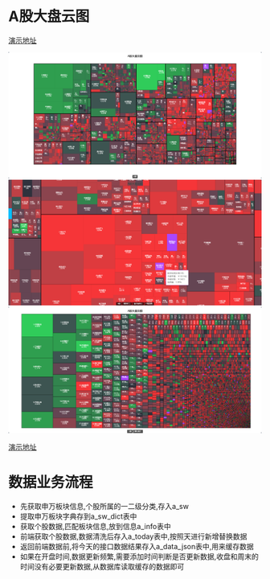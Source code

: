 # A股大盘云图

[演示地址](https://47sang.github.io/) 

[![数据可视化](./img/1.png)](./img/1.png)
[![数据可视化](./img/2.png)](./img/2.png)
[![数据可视化](./img/3.png)](./img/3.png)

[演示地址](https://47sang.github.io/) 

# 数据业务流程

- 先获取申万板块信息,个股所属的一二级分类,存入a_sw
- 提取申万板块字典存到a_sw_dict表中
- 获取个股数据,匹配板块信息,放到信息a_info表中
- 前端获取个股数据,数据清洗后存入a_today表中,按照天进行新增替换数据
- 返回前端数据前,将今天的接口数据结果存入a_data_json表中,用来缓存数据
- 如果在开盘时间,数据更新频繁,需要添加时间判断是否更新数据,收盘和周末的时间没有必要更新数据,从数据库读取缓存的数据即可